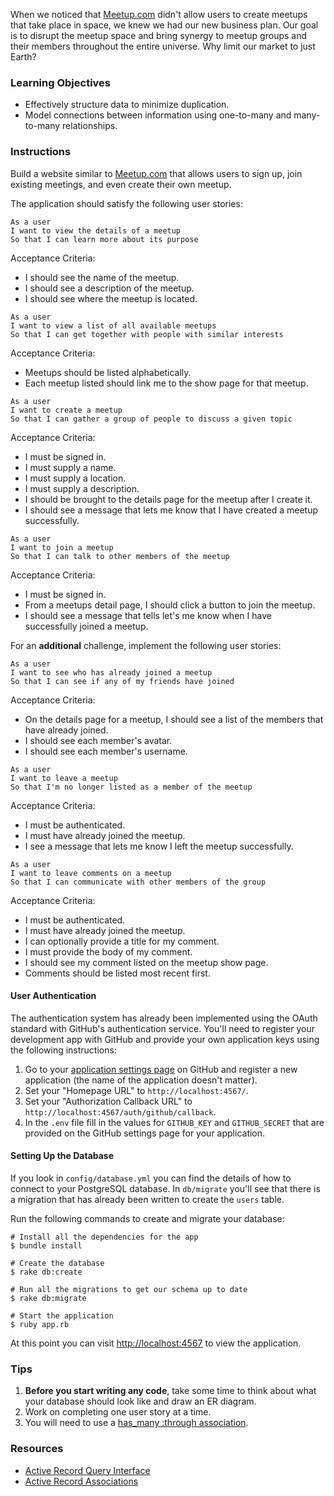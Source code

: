 When we noticed that [Meetup.com][meetup] didn't allow users to create meetups that take place in space, we knew we had our new business plan. Our goal is to disrupt the meetup space and bring synergy to meetup groups and their members throughout the entire universe. Why limit our market to just Earth?

### Learning Objectives

* Effectively structure data to minimize duplication.
* Model connections between information using one-to-many and many-to-many relationships.

### Instructions

Build a website similar to [Meetup.com][meetup] that allows users to sign up, join existing meetings, and even create their own meetup.

The application should satisfy the following user stories:

```no-highlight
As a user
I want to view the details of a meetup
So that I can learn more about its purpose
```

Acceptance Criteria:

* I should see the name of the meetup.
* I should see a description of the meetup.
* I should see where the meetup is located.

```no-highlight
As a user
I want to view a list of all available meetups
So that I can get together with people with similar interests
```

Acceptance Criteria:

* Meetups should be listed alphabetically.
* Each meetup listed should link me to the show page for that meetup.

```no-highlight
As a user
I want to create a meetup
So that I can gather a group of people to discuss a given topic
```

Acceptance Criteria:

* I must be signed in.
* I must supply a name.
* I must supply a location.
* I must supply a description.
* I should be brought to the details page for the meetup after I create it.
* I should see a message that lets me know that I have created a meetup successfully.

```no-highlight
As a user
I want to join a meetup
So that I can talk to other members of the meetup
```

Acceptance Criteria:

* I must be signed in.
* From a meetups detail page, I should click a button to join the meetup.
* I should see a message that tells let's me know when I have successfully joined a meetup.

For an **additional** challenge, implement the following user stories:

```no-highlight
As a user
I want to see who has already joined a meetup
So that I can see if any of my friends have joined
```

Acceptance Criteria:

* On the details page for a meetup, I should see a list of the members that have already joined.
* I should see each member's avatar.
* I should see each member's username.

```no-highlight
As a user
I want to leave a meetup
So that I'm no longer listed as a member of the meetup
```

Acceptance Criteria:

* I must be authenticated.
* I must have already joined the meetup.
* I see a message that lets me know I left the meetup successfully.

```no-highlight
As a user
I want to leave comments on a meetup
So that I can communicate with other members of the group
```

Acceptance Criteria:

* I must be authenticated.
* I must have already joined the meetup.
* I can optionally provide a title for my comment.
* I must provide the body of my comment.
* I should see my comment listed on the meetup show page.
* Comments should be listed most recent first.

#### User Authentication

The authentication system has already been implemented using the OAuth standard with GitHub's authentication service. You'll need to register your development app with GitHub and provide your own application keys using the following instructions:

1. Go to your [application settings page][github-app-settings] on GitHub and register a new application (the name of the application doesn't matter).
2. Set your "Homepage URL" to `http://localhost:4567/`.
3. Set your "Authorization Callback URL" to `http://localhost:4567/auth/github/callback`.
4. In the `.env` file fill in the values for `GITHUB_KEY` and `GITHUB_SECRET` that are provided on the GitHub settings page for your application.

#### Setting Up the Database

If you look in `config/database.yml` you can find the details of how to connect to your PostgreSQL database. In `db/migrate` you'll see that there is a migration that has already been written to create the `users` table.

Run the following commands to create and migrate your database:

```no-highlight
# Install all the dependencies for the app
$ bundle install

# Create the database
$ rake db:create

# Run all the migrations to get our schema up to date
$ rake db:migrate

# Start the application
$ ruby app.rb
```

At this point you can visit [http://localhost:4567][localhost] to view the application.

### Tips

1. **Before you start writing any code**, take some time to think about what your database should look like and draw an ER diagram.
2. Work on completing one user story at a time.
3. You will need to use a [has_many :through association][has-many-through].

### Resources

* [Active Record Query Interface][active-record-query-interface]
* [Active Record Associations][active-record-associations]

[github-app-settings]: https://github.com/settings/applications
[meetup]: http://www.meetup.com/
[active-record-query-interface]: http://guides.rubyonrails.org/active_record_querying.html
[active-record-associations]: http://guides.rubyonrails.org/association_basics.html
[has-many-through]: http://guides.rubyonrails.org/association_basics.html#the-has-many-through-association
[localhost]: http://localhost:4567
